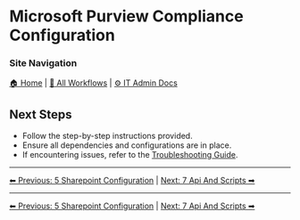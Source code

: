 <!-- description: Documentation about Microsoft Purview Compliance Configuration for Your Organization. -->

# Microsoft Purview Compliance Configuration

### Site Navigation
[🏠 Home](../../README.md) | [📂 All Workflows](../../users/users.md) | [⚙ IT Admin Docs](../../it-admins/README.md)

## Next Steps
- Follow the step-by-step instructions provided.
- Ensure all dependencies and configurations are in place.
- If encountering issues, refer to the [Troubleshooting Guide](10-troubleshooting.md).
---

[⬅ Previous: 5 Sharepoint Configuration](5-sharepoint-configuration.md) | [Next: 7 Api And Scripts ➡](7-api-and-scripts.md)

---

[⬅ Previous: 5 Sharepoint Configuration](5-sharepoint-configuration.md) | [Next: 7 Api And Scripts ➡](7-api-and-scripts.md)